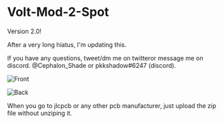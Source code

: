 # Volt-Mod-2-Spot

Version 2.0!

After a very long hiatus, I'm updating this.

If you have any questions, tweet/dm me on twitteror message me on discord.  @Cephalon_Shade or pkkshadow#6247 (discord). 

![Front](https://imgur.com/a/pDPVWw5)

![Back](https://i.imgur.com/WMnpSQv.png)

When you go to jlcpcb or any other pcb manufacturer, just upload the zip file without unziping it. 
